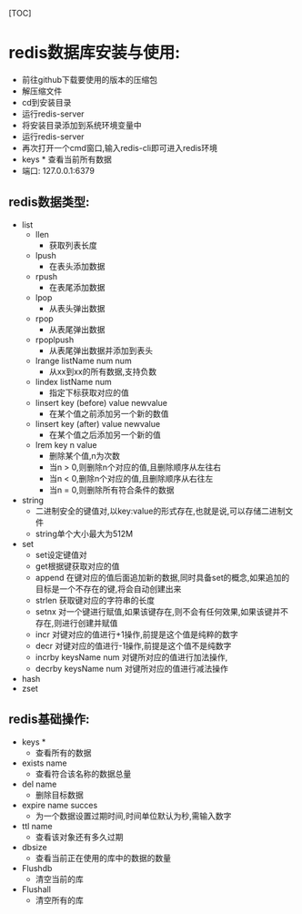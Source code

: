 [TOC]



# redis数据库安装与使用:

- 前往github下载要使用的版本的压缩包
- 解压缩文件
- cd到安装目录
- 运行redis-server
- 将安装目录添加到系统环境变量中
- 运行redis-server
- 再次打开一个cmd窗口,输入redis-cli即可进入redis环境
- keys *   查看当前所有数据
- 端口: 127.0.0.1:6379

## redis数据类型:

- list
  - llen
    - 获取列表长度
  - lpush
    - 在表头添加数据
  - rpush
    - 在表尾添加数据
  - lpop 
    - 从表头弹出数据
  - rpop
    - 从表尾弹出数据
  - rpoplpush
    - 从表尾弹出数据并添加到表头
  - lrange listName num num  
    - 从xx到xx的所有数据,支持负数
  - lindex listName num
    - 指定下标获取对应的值
  - linsert key    (before) value newvalue
    - 在某个值之前添加另一个新的数值
  - linsert key    (after) value newvalue
    - 在某个值之后添加另一个新的值
  - lrem key  n  value 
    - 删除某个值,n为次数
    - 当n > 0,则删除n个对应的值,且删除顺序从左往右
    - 当n < 0,删除n个对应的值,且删除顺序从右往左
    - 当n = 0,则删除所有符合条件的数据
- string
  - 二进制安全的键值对,以key:value的形式存在,也就是说,可以存储二进制文件
  - string单个大小最大为512M
- set
  - set设定键值对
  - get根据键获取对应的值
  - append 在键对应的值后面追加新的数据,同时具备set的概念,如果追加的目标是一个不存在的键,将会自动创建出来
  - strlen 获取键对应的字符串的长度
  - setnx 对一个键进行赋值,如果该键存在,则不会有任何效果,如果该键并不存在,则进行创建并赋值
  - incr 对键对应的值进行+1操作,前提是这个值是纯粹的数字
  - decr 对键对应的值进行-1操作,前提是这个值不是纯数字
  - incrby keysName num 对键所对应的值进行加法操作,
  - decrby  keysName num 对键所对应的值进行减法操作
- hash
- zset

## redis基础操作:

- keys * 
  - 查看所有的数据
- exists name
  - 查看符合该名称的数据总量
- del name
  - 删除目标数据
- expire name succes
  - 为一个数据设置过期时间,时间单位默认为秒,需输入数字
- ttl name
  - 查看该对象还有多久过期
- dbsize
  - 查看当前正在使用的库中的数据的数量
- Flushdb
  - 清空当前的库
- Flushall
  - 清空所有的库